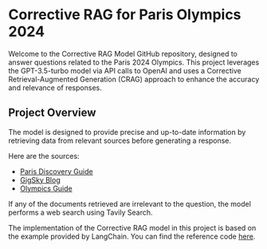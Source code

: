 # Corrective RAG for Paris Olympics 2024
Welcome to the Corrective RAG Model GitHub repository, designed to answer questions related to the Paris 2024 Olympics. This project leverages the GPT-3.5-turbo model via API calls to OpenAI and uses a Corrective Retrieval-Augmented Generation (CRAG) approach to enhance the accuracy and relevance of responses.

## Project Overview
The model is designed to provide precise and up-to-date information by retrieving data from relevant sources before generating a response.

Here are the sources:

- [Paris Discovery Guide](https://www.parisdiscoveryguide.com/paris-2024-olympics-visitors-guide.html)
- [GigSky Blog](https://www.gigsky.com/blog/travelers-guide-to-the-paris-2024-olympics-tips-for-an-unforgettable-experience)
- [Olympics Guide](https://olympics.com/en/news/paris-olympics-2024-guide-preview-venues-new-events-torch-mascots-and-how-to-watch-live)

If any of the documents retrieved are irrelevant to the question, the model performs a web search using Tavily Search.

The implementation of the Corrective RAG model in this project is based on the example provided by LangChain. You can find the reference code [here](https://github.com/langchain-ai/langgraph/blob/main/examples/rag/langgraph_crag.ipynb).
